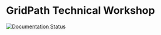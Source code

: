 # GridPath Technical Workshop

[![Documentation Status](https://readthedocs.org/projects/gridpath-technical-workshop/badge/?version=latest)](https://gridpath-technical-workshop.readthedocs.io/en/latest/?badge=latest)
